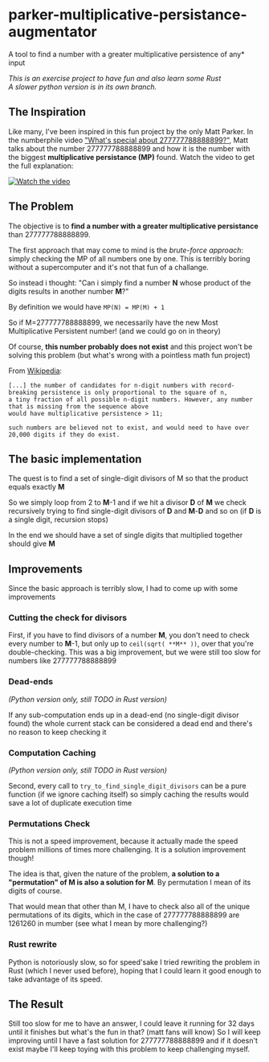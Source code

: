 # parker-multiplicative-persistance-augmentator

A tool to find a number with a greater multiplicative persistence of any* input

_This is an exercise project to have fun and also learn some Rust_  
_A slower python version is in its own branch._

## The Inspiration

Like many, I've been inspired in this fun project by the only Matt Parker. In the numberphile video ["What's special about 277777788888899?"](https://www.youtube.com/watch?v=Wim9WJeDTHQ), Matt talks about the number 277777788888899 and how it is the number with the biggest **multiplicative persistance (MP)** found.
Watch the video to get the full explanation:

[![Watch the video](https://img.youtube.com/vi/Wim9WJeDTHQ/default.jpg)](https://www.youtube.com/watch?v=Wim9WJeDTHQ)


## The Problem

The objective is to **find a number with a greater multiplicative persistance** than 277777788888899.

The first approach that may come to mind is the *brute-force approach*: simply checking the MP of all numbers one by one. This is terribly boring without a supercomputer and it's not that fun of a challange.

So instead i thought: "Can i simply find a number **N** whose product of the digits results in another number **M**?"

By definition we would have `MP(N) = MP(M) + 1`

So if M=277777788888899, we necessarily have the new Most Multiplicative Persistent number! (and we could go on in theory)

Of course, **this number probably does not exist** and this project won't be solving this problem (but what's wrong with a pointless math fun project)

From [Wikipedia](https://en.wikipedia.org/wiki/Persistence_of_a_number#Smallest_numbers_of_a_given_multiplicative_persistence):
```
[...] the number of candidates for n-digit numbers with record-breaking persistence is only proportional to the square of n, 
a tiny fraction of all possible n-digit numbers. However, any number that is missing from the sequence above 
would have multiplicative persistence > 11; 

such numbers are believed not to exist, and would need to have over 20,000 digits if they do exist.
```

## The basic implementation

The quest is to find a set of single-digit divisors of M so that the product equals exactly **M**

So we simply loop from 2 to **M**-1 and if we hit a divisor **D** of **M** we check recursively trying to find single-digit divisors of **D** and **M**-**D** and so on (if **D** is a single digit, recursion stops)

In the end we should have a set of single digits that multiplied together should give **M**

## Improvements

Since the basic approach is terribly slow, I had to come up with some improvements

### Cutting the check for divisors

First, if you have to find divisors of a number  **M**, you don't need to check every number to **M**-1, but only up to `ceil(sqrt( **M** ))`, over that you're double-checking. 
This was a big improvement, but we were still too slow for numbers like 277777788888899


### Dead-ends 

_(Python version only, still TODO in Rust version)_

If any sub-computation ends up in a dead-end (no single-digit divisor found) the whole current stack can be considered a dead end and there's no reason to keep checking it


### Computation Caching 

_(Python version only, still TODO in Rust version)_

Second, every call to `try_to_find_single_digit_divisors` can be a pure function (if we ignore caching itself) so simply caching the results would save a lot of duplicate execution time

### Permutations Check

This is not a speed improvement, because it actually made the speed problem millions of times more challenging. It is a solution improvement though! 

The idea is that, given the nature of the problem, **a solution to a "permutation" of M is also a solution for M**.
By permutation I mean of its digits of course.

That would mean that other than M, I have to check also all of the unique permutations of its digits, which in the case of 277777788888899 are 1261260 in mumber (see what I mean by more challenging?)

### Rust rewrite

Python is notoriously slow, so for speed'sake I tried rewriting the problem in Rust (which I never used before), hoping that I could learn it good enough to take advantage of its speed.

## The Result

Still too slow for me to have an answer, I could leave it running for 32 days until it finishes but what's the fun in that? (matt fans will know)
So I will keep improving until I have a fast solution for 277777788888899 and if it doesn't exist maybe I'll keep toying with this problem to keep challenging myself.




